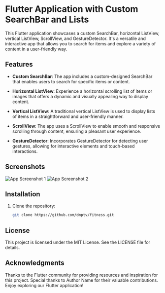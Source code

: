 
# Flutter Application with Custom SearchBar and Lists

This Flutter application showcases a custom SearchBar, horizontal ListView, vertical ListView, ScrollView, and GestureDetector. It's a versatile and interactive app that allows you to search for items and explore a variety of content in a user-friendly way.

## Features

- **Custom SearchBar**: The app includes a custom-designed SearchBar that enables users to search for specific items or content.

- **Horizontal ListView**: Experience a horizontal scrolling list of items or images that offers a dynamic and visually appealing way to display content.

- **Vertical ListView**: A traditional vertical ListView is used to display lists of items in a straightforward and user-friendly manner.

- **ScrollView**: The app uses a ScrollView to enable smooth and responsive scrolling through content, ensuring a pleasant user experience.

- **GestureDetector**: Incorporates GestureDetector for detecting user gestures, allowing for interactive elements and touch-based interactions.

## Screenshots

![App Screenshot 1](screenshot1.png)
![App Screenshot 2](screenshot2.png)

## Installation

1. Clone the repository:

   ```bash
   git clone https://github.com/dmptv/fitness.git

## License
This project is licensed under the MIT License. See the LICENSE file for details.

## Acknowledgments
Thanks to the Flutter community for providing resources and inspiration for this project.
Special thanks to Author Name for their valuable contributions.
Enjoy exploring our Flutter application!
